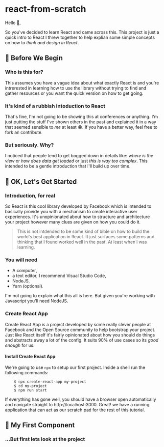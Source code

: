 # react-from-scratch

Hello 👋,

So you've decided to learn React and came across this. This project is just a quick intro to React I threw together to help explian some simple concepts on how to _think and design in React_.

## 🚦 Before We Begin

### Who is this for?

This assumes you have a vague idea about what exactly React is and you're intrerested in learning how to use the library without trying to find and gather resources or you want the quick version on how to get going.

### It's kind of a rubbish intoduction to React

That's fine, I'm not going to be showing this at conferences or anything. I'm just putting the stuff I've shown others in the past and explained it in a way that seemed sensible to _me_ at least 😀. If you have a better way, feel free to fork an contribute.

### But seriously. Why?

I noticed that people tend to get bogged down in details like: _where is the view_ or _how does data get loaded_ or just _this is way too complex_. This intended to be a gentle introduction that I'll build up over time.

## 🎉 OK, Let's Get Started 

### Introduction, for real

So React is this cool library developed by Facebook which is intended to basically provide you with a mechanism to create interactive user experiences. It's unopinionated about how to structure and architecture your project however many clues are given on how you could do it.

> This is not intdended to be some kind of bible on how to build the world's best application in React. It just surfaces some patterns and thinking that I found worked well in the past. At least when I was learning.

### You will need

* A computer,
* a text editor, I recommend Visual Studio Code,
* NodeJS,
* Yarn (optional).

I'm not going to explain what this all is here. But given you're working with Javascript you'll need NodeJS.

### Create React App

Create React App is a project developed by some really clever people at Facebook and the Open Source community to help bootstrap your project. Just like React itself it's fairly opinionated about how you should do things and abstracts away a lot of the config. It suits 90% of use cases so its _good enough_ for us.

#### Install Create React App

We're going to use `npx` to setup our first project. Inside a shell run the following commands:

```
    $ npx create-react-app my-project
    $ cd my-project
    $ npm run start
```

If everything has gone well, you should have a browser open automatically and navigate straight to http://localhost:3000. Great! we have a running application that can act as our scratch pad for the rest of this tutorial.

## 🍼 My First Component

### ...But first lets look at the project

